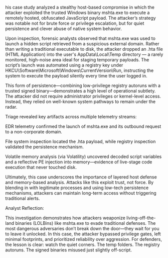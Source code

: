 his case study analyzed a stealthy host-based compromise in which the attacker exploited the trusted Windows binary mshta.exe to execute a remotely hosted, obfuscated JavaScript payload. The attacker’s strategy was notable not for brute force or privilege escalation, but for quiet persistence and clever abuse of native system behavior.

Upon inspection, forensic analysts observed that mshta.exe was used to launch a hidden script retrieved from a suspicious external domain. Rather than writing a traditional executable to disk, the attacker dropped an .hta file (HTML Application) into the user's AppData\Local\Temp directory — a rarely monitored, high-noise area ideal for staging temporary payloads. The script’s launch was automated using a registry key under HKCU\Software\Microsoft\Windows\CurrentVersion\Run, instructing the system to execute the payload silently every time the user logged in.

This form of persistence—combining low-privilege registry autoruns with a trusted signed binary—demonstrates a high level of operational subtlety. The attacker did not require administrator privileges or kernel-level access. Instead, they relied on well-known system pathways to remain under the radar.

Triage revealed key artifacts across multiple telemetry streams:

EDR telemetry confirmed the launch of mshta.exe and its outbound request to a non-corporate domain.

File system inspection located the .hta payload, while registry inspection validated the persistence mechanism.

Volatile memory analysis (via Volatility) uncovered decoded script variables and a reflective PE injection into memory—evidence of live-stage code execution that never touched disk.

Ultimately, this case underscores the importance of layered host defense and memory-based analysis. Attacks like this exploit trust, not force. By blending in with legitimate processes and using low-tech persistence mechanisms, attackers can maintain long-term access without triggering traditional alerts.

Analyst Reflection:

This investigation demonstrates how attackers weaponize living-off-the-land binaries (LOLBins) like mshta.exe to evade traditional defenses. The most dangerous adversaries don’t break down the door—they wait for you to leave it unlocked. In this case, the attacker bypassed privilege gates, left minimal footprints, and prioritized reliability over aggression. For defenders, the lesson is clear: watch the quiet corners. The temp folders. The registry autoruns. The signed binaries misused just slightly off-script.
